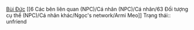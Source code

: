 [Bùi Đức](https://www.facebook.com/profile.php?id=100004701738625 "Bùi Đức | Facebook")
[[6 Các bên liên quan (NPC)/Cá nhân (NPC)/Cá nhân/63 Đối tượng cụ thể (NPC)/Cá nhân khác/Ngọc's network/Armi Meo]]
Trạng thái:: unfriend 